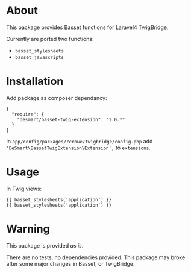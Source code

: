 # About

This package provides [Basset](https://github.com/jasonlewis/basset) functions for Laravel4 [TwigBridge](https://github.com/rcrowe/TwigBridge).

Currently are ported two functions:

* `basset_stylesheets`
* `basset_javascripts`

# Installation

Add package as composer dependancy:

```
{
  "require": {
    "desmart/basset-twig-extension": "1.0.*"
  }
}
```

In `app/config/packages/rcrowe/twigbridge/config.php` add `'DeSmart\BassetTwigExtension\Extension',` to `extensions`.

# Usage

In Twig views:

```
{{ basset_stylesheets('application') }}
{{ basset_stylesheets('application') }}
```

# Warning

This package is provided *as is*. 

There are no tests, no dependencies provided. This package may broke after some major changes in Basset, or TwigBridge.
